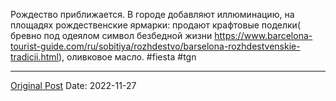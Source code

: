 Рождество приближается. В городе добавляют иллюминацию, на площадях рождественские ярмарки: продают крафтовые поделки( бревно под одеялом символ безбедной жизни https://www.barcelona-tourist-guide.com/ru/sobitiya/rozhdestvo/barselona-rozhdestvenskie-tradicii.html), оливковое масло. #fiesta #tgn

---
[Original Post](https://t.me/lev2tarragona/648)
Date: 2022-11-27
